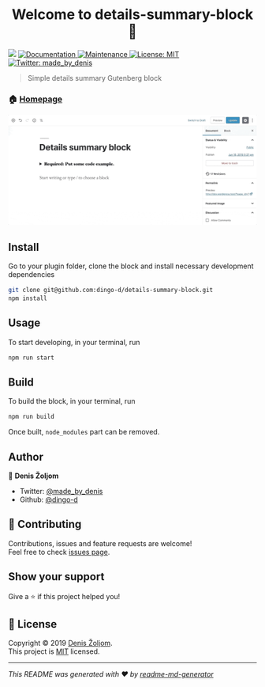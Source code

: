 <h1 align="center">Welcome to details-summary-block 👋</h1>
<p>
  <img src="https://img.shields.io/badge/version-1.0.0-blue.svg?cacheSeconds=2592000" />
  <a href="https://github.com/dingo-d/details-summary-block#readme">
    <img alt="Documentation" src="https://img.shields.io/badge/documentation-yes-brightgreen.svg" target="_blank" />
  </a>
  <a href="https://github.com/dingo-d/details-summary-block/graphs/commit-activity">
    <img alt="Maintenance" src="https://img.shields.io/badge/Maintained%3F-yes-green.svg" target="_blank" />
  </a>
  <a href="https://github.com/dingo-d/details-summary-block/blob/master/LICENSE">
    <img alt="License: MIT" src="https://img.shields.io/badge/License-MIT-yellow.svg" target="_blank" />
  </a>
  <a href="https://twitter.com/made_by_denis">
    <img alt="Twitter: made_by_denis" src="https://img.shields.io/twitter/follow/made_by_denis.svg?style=social" target="_blank" />
  </a>
</p>

> Simple details summary Gutenberg block

### 🏠 [Homepage](https://github.com/dingo-d/details-summary-block#readme)

![Block example](readme.gif)

## Install

Go to your plugin folder, clone the block and install necessary development dependencies

```sh
git clone git@github.com:dingo-d/details-summary-block.git
npm install
```

## Usage

To start developing, in your terminal, run

```sh
npm run start
```

## Build

To build the block, in your terminal, run

```sh
npm run build
```

Once built, `node_modules` part can be removed.

## Author

👤 **Denis Žoljom**

* Twitter: [@made_by_denis](https://twitter.com/made_by_denis)
* Github: [@dingo-d](https://github.com/dingo-d)

## 🤝 Contributing

Contributions, issues and feature requests are welcome!<br />Feel free to check [issues page](https://github.com/dingo-d/details-summary-block/issues).

## Show your support

Give a ⭐️ if this project helped you!

## 📝 License

Copyright © 2019 [Denis Žoljom](https://github.com/dingo-d).<br />
This project is [MIT](https://github.com/dingo-d/details-summary-block/blob/master/LICENSE) licensed.

***
_This README was generated with ❤️ by [readme-md-generator](https://github.com/kefranabg/readme-md-generator)_
